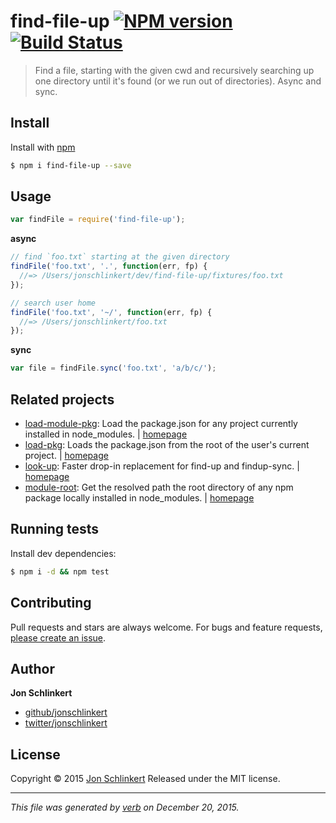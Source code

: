 # find-file-up [![NPM version](https://img.shields.io/npm/v/find-file-up.svg)](https://www.npmjs.com/package/find-file-up) [![Build Status](https://img.shields.io/travis/jonschlinkert/find-file-up.svg)](https://travis-ci.org/jonschlinkert/find-file-up)

> Find a file, starting with the given cwd and recursively searching up one directory until it's found (or we run out of directories). Async and sync.

## Install

Install with [npm](https://www.npmjs.com/)

```sh
$ npm i find-file-up --save
```

## Usage

```js
var findFile = require('find-file-up');
```

**async**

```js
// find `foo.txt` starting at the given directory
findFile('foo.txt', '.', function(err, fp) {
  //=> /Users/jonschlinkert/dev/find-file-up/fixtures/foo.txt
});

// search user home
findFile('foo.txt', '~/', function(err, fp) {
  //=> /Users/jonschlinkert/foo.txt
});
```

**sync**

```js
var file = findFile.sync('foo.txt', 'a/b/c/');
```

## Related projects

* [load-module-pkg](https://www.npmjs.com/package/load-module-pkg): Load the package.json for any project currently installed in node_modules. | [homepage](https://github.com/jonschlinkert/load-module-pkg)
* [load-pkg](https://www.npmjs.com/package/load-pkg): Loads the package.json from the root of the user's current project. | [homepage](https://github.com/jonschlinkert/load-pkg)
* [look-up](https://www.npmjs.com/package/look-up): Faster drop-in replacement for find-up and findup-sync. | [homepage](https://github.com/jonschlinkert/look-up)
* [module-root](https://www.npmjs.com/package/module-root): Get the resolved path the root directory of any npm package locally installed in node_modules. | [homepage](https://github.com/jonschlinkert/module-root)

## Running tests

Install dev dependencies:

```sh
$ npm i -d && npm test
```

## Contributing

Pull requests and stars are always welcome. For bugs and feature requests, [please create an issue](https://github.com/jonschlinkert/find-file-up/issues/new).

## Author

**Jon Schlinkert**

* [github/jonschlinkert](https://github.com/jonschlinkert)
* [twitter/jonschlinkert](http://twitter.com/jonschlinkert)

## License

Copyright © 2015 [Jon Schlinkert](https://github.com/jonschlinkert)
Released under the MIT license.

***

_This file was generated by [verb](https://github.com/verbose/verb) on December 20, 2015._